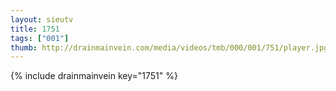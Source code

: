 ```yaml
--- 
layout: sieutv
title: 1751
tags: ["001"]
thumb: http://drainmainvein.com/media/videos/tmb/000/001/751/player.jpg
---
```

{% include drainmainvein key="1751" %} 
